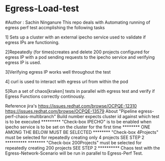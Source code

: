 # Egress-Load-test
#Author : Sachin Ninganure
This repo deals with Automating running of egress perf test accmplishing the following tasks

1] Sets up a cluster with an external ipecho service used to validate if egress IPs are functioning.

2]Repeatedly (for  times)creates and delete 200 projects configured for egress IP with a pod sending requests to the ipecho service and verifying egress IP is used.

3]Verifying egress IP works well throughout the test

4] curl is used to interact with egress url from within the pod

5]Run a set of chaos[kraken] tests in parallel with egress test and verify if Egress Functions correctly continously.

Reference jira's https://issues.redhat.com/browse/OCPQE-12310
		 https://issues.redhat.com/browse/OCPQE-13579
About "Pipeline egress-perf-chaos-multibranch" 
       Build number expects cluster id against which test is to be executed
********* "Check-box IPECHO" is to be enabled when ipecho service is to be set on the cluster for the first time ********
ONE AMONG THE BELOW MUST BE SELECTED
******** "Check-box 4Projects" must be selected for repeatedly creating only 4 projects SEE STEP 2 **********
******** "Check-box 200Projects" must be selected for repeatedly creating 200 projects SEE STEP 2 **********
Chaos test with the Egress-Network-Scenario will be run in parallel to Egress-Perf Test.
